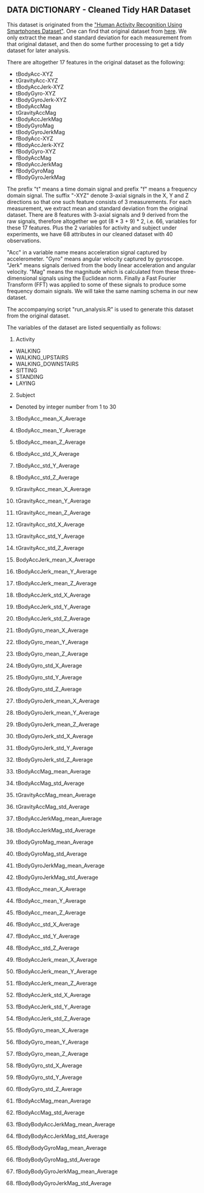 ## DATA DICTIONARY - Cleaned Tidy HAR Dataset

This dataset is originated from the ["Human Activity Recognition Using Smartphones Dataset"](http://archive.ics.uci.edu/ml/datasets/Human+Activity+Recognition+Using+Smartphones). One can find that original dataset from [here](https://d396qusza40orc.cloudfront.net/getdata%2Fprojectfiles%2FUCI%20HAR%20Dataset.zip). We only extract the mean and standard deviation for each measurement from that original dataset, and then do some further processing to get a tidy dataset for later analysis.

There are altogether 17 features in the original dataset as the following:

- tBodyAcc-XYZ
- tGravityAcc-XYZ
- tBodyAccJerk-XYZ
- tBodyGyro-XYZ
- tBodyGyroJerk-XYZ
- tBodyAccMag
- tGravityAccMag
- tBodyAccJerkMag
- tBodyGyroMag
- tBodyGyroJerkMag
- fBodyAcc-XYZ
- fBodyAccJerk-XYZ
- fBodyGyro-XYZ
- fBodyAccMag
- fBodyAccJerkMag
- fBodyGyroMag
- fBodyGyroJerkMag

The prefix "t" means a time domain signal and prefix "f" means a frequency domain signal. The suffix "-XYZ" denote 3-axial signals in the X, Y and Z directions so that one such feature consists of 3 measurements. For each measurement, we extract mean and standard deviation from the original dataset. There are 8 features with 3-axial signals and 9 derived from the raw signals, therefore altogether we got (8 * 3 + 9) * 2, i.e. 66, variables for these 17 features. Plus the 2 variables for activity and subject under experiments, we have 68 attributes in our cleaned dataset with 40 observations.

"Acc" in a variable name means acceleration signal captured by accelerometer. "Gyro" means angular velocity captured by gyroscope. "Jerk" means signals derived from the body linear acceleration and angular velocity. "Mag" means the magnitude which is calculated from these three-dimensional signals using the Euclidean norm. Finally a Fast Fourier Transform (FFT) was applied to some of these signals to produce some frequency domain signals. We will take the same naming schema in our new dataset.

The accompanying script "run_analysis.R" is used to generate this dataset from the original dataset.

The variables of the dataset are listed sequentially as follows:

1. Activity

- WALKING
- WALKING_UPSTAIRS
- WALKING_DOWNSTAIRS
- SITTING
- STANDING
- LAYING

2. Subject

- Denoted by integer number from 1 to 30

3. tBodyAcc_mean_X_Average

4. tBodyAcc_mean_Y_Average

5. tBodyAcc_mean_Z_Average

6. tBodyAcc_std_X_Average

7. tBodyAcc_std_Y_Average

8. tBodyAcc_std_Z_Average

9. tGravityAcc_mean_X_Average

10. tGravityAcc_mean_Y_Average

11. tGravityAcc_mean_Z_Average

12. tGravityAcc_std_X_Average

13. tGravityAcc_std_Y_Average

14. tGravityAcc_std_Z_Average

15. BodyAccJerk_mean_X_Average

16. tBodyAccJerk_mean_Y_Average

17. tBodyAccJerk_mean_Z_Average

18. tBodyAccJerk_std_X_Average

19. tBodyAccJerk_std_Y_Average

20. tBodyAccJerk_std_Z_Average

21. tBodyGyro_mean_X_Average

22. tBodyGyro_mean_Y_Average

23. tBodyGyro_mean_Z_Average

24. tBodyGyro_std_X_Average

25. tBodyGyro_std_Y_Average

26. tBodyGyro_std_Z_Average

27. tBodyGyroJerk_mean_X_Average

28. tBodyGyroJerk_mean_Y_Average

29. tBodyGyroJerk_mean_Z_Average

30. tBodyGyroJerk_std_X_Average

31. tBodyGyroJerk_std_Y_Average

32. tBodyGyroJerk_std_Z_Average

33. tBodyAccMag_mean_Average

34. tBodyAccMag_std_Average

35. tGravityAccMag_mean_Average

36. tGravityAccMag_std_Average

37. tBodyAccJerkMag_mean_Average

38. tBodyAccJerkMag_std_Average

39. tBodyGyroMag_mean_Average

40. tBodyGyroMag_std_Average

41. tBodyGyroJerkMag_mean_Average

42. tBodyGyroJerkMag_std_Average

43. fBodyAcc_mean_X_Average

44. fBodyAcc_mean_Y_Average

45. fBodyAcc_mean_Z_Average

46. fBodyAcc_std_X_Average

47. fBodyAcc_std_Y_Average

48. fBodyAcc_std_Z_Average

49. fBodyAccJerk_mean_X_Average

50. fBodyAccJerk_mean_Y_Average

51. fBodyAccJerk_mean_Z_Average

52. fBodyAccJerk_std_X_Average

53. fBodyAccJerk_std_Y_Average

54. fBodyAccJerk_std_Z_Average

55. fBodyGyro_mean_X_Average

56. fBodyGyro_mean_Y_Average

57. fBodyGyro_mean_Z_Average

58. fBodyGyro_std_X_Average

59. fBodyGyro_std_Y_Average

60. fBodyGyro_std_Z_Average

61. fBodyAccMag_mean_Average

62. fBodyAccMag_std_Average

63. fBodyBodyAccJerkMag_mean_Average

64. fBodyBodyAccJerkMag_std_Average

65. fBodyBodyGyroMag_mean_Average

66. fBodyBodyGyroMag_std_Average

67. fBodyBodyGyroJerkMag_mean_Average

68. fBodyBodyGyroJerkMag_std_Average

